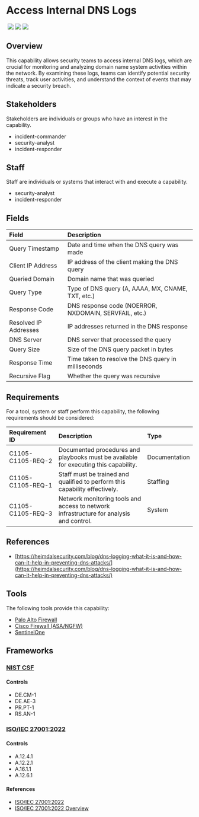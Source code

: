 # Access Internal DNS Logs
&nbsp;![](https://img.shields.io/badge/ID-C1105-blue)&nbsp;![](https://img.shields.io/badge/Phase-Preparation_%28P0001%29-blue)&nbsp;![](https://img.shields.io/badge/Category-Network-blue)
## Overview
This capability allows security teams to access internal DNS logs, which are crucial for monitoring and analyzing domain name system activities within the network. By examining these logs, teams can identify potential security threats, track user activities, and understand the context of events that may indicate a security breach.

## Stakeholders
Stakeholders are individuals or groups who have an interest in the capability.

- incident-commander
- security-analyst
- incident-responder

## Staff
Staff are individuals or systems that interact with and execute a capability.

- security-analyst
- incident-responder

## Fields
| Field | Description |
| :--- | :--- |
| Query Timestamp | Date and time when the DNS query was made |
| Client IP Address | IP address of the client making the DNS query |
| Queried Domain | Domain name that was queried |
| Query Type | Type of DNS query (A, AAAA, MX, CNAME, TXT, etc.) |
| Response Code | DNS response code (NOERROR, NXDOMAIN, SERVFAIL, etc.) |
| Resolved IP Addresses | IP addresses returned in the DNS response |
| DNS Server | DNS server that processed the query |
| Query Size | Size of the DNS query packet in bytes |
| Response Time | Time taken to resolve the DNS query in milliseconds |
| Recursive Flag | Whether the query was recursive |

## Requirements
For a tool, system or staff perform this capability, the following requirements should be considered:

| Requirement ID | Description | Type |
| :--- | :--- | :--- |
| C1105-C1105-REQ-2 | Documented procedures and playbooks must be available for executing this capability. | Documentation|
| C1105-C1105-REQ-1 | Staff must be trained and qualified to perform this capability effectively. | Staffing|
| C1105-C1105-REQ-3 | Network monitoring tools and access to network infrastructure for analysis and control. | System|

## References

- [https://heimdalsecurity.com/blog/dns-logging-what-it-is-and-how-can-it-help-in-preventing-dns-attacks/](https://heimdalsecurity.com/blog/dns-logging-what-it-is-and-how-can-it-help-in-preventing-dns-attacks/)
## Tools
The following tools provide this capability:

- [Palo Alto Firewall](../tool/palo-alto-fw/C1105.md)
- [Cisco Firewall (ASA/NGFW)](../tool/cisco-fw/C1105.md)
- [SentinelOne](../tool/sentinelone/C1105.md)

## Frameworks
### [NIST CSF](../frameworks/F0003.md)

#### Controls

- DE.CM-1 
- DE.AE-3 
- PR.PT-1 
- RS.AN-1 

### [ISO/IEC 27001:2022](../frameworks/F0002.md)

#### Controls

- A.12.4.1 
- A.12.2.1 
- A.16.1.1 
- A.12.6.1 

#### References

- [ISO/IEC 27001:2022](https://www.iso.org/standard/82875.html)
- [ISO/IEC 27001:2022 Overview](https://www.iso.org/isoiec-27001-information-security.html)